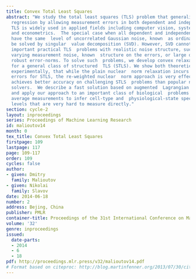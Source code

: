 ```yaml
---
title: Convex Total Least Squares
abstract: "We study the total least squares (TLS) problem that generalizes least squares
  regression by allowing measurement errors in both dependent and independent variables.
  TLS is widely used in applied fields including computer vision, system identification
  and econometrics.  The special case when all dependent and independent variables
  have the same  level of uncorrelated Gaussian noise, known  as ordinary TLS, can
  be solved by singular  value decomposition (SVD). However, SVD cannot solve many
  important practical TLS  problems with realistic noise structure, such  as having
  varying measurement noise, known  structure on the errors, or large outliers requiring
  robust error-norms. To solve such  problems, we develop convex relaxation approaches
  for a general class of structured  TLS (STLS). We show both theoretically  and
  experimentally, that while the plain nuclear  norm relaxation incurs large approximation
  errors for STLS, the re-weighted nuclear  norm approach is very effective, and
  achieves better accuracy on challenging STLS  problems than popular non-convex
  solvers.  We describe a fast solution based on augmented  Lagrangian formulation,
  and apply our approach to an important class of biological  problems that use population
  average measurements to infer cell-type and  physiological-state specific expression
  levels that are very hard to measure directly."
section: cycle-2
layout: inproceedings
series: Proceedings of Machine Learning Research
id: malioutov14
month: 0
tex_title: Convex Total Least Squares
firstpage: 109
lastpage: 117
page: 109-117
order: 109
cycles: false
author:
- given: Dmitry
  family: Malioutov
- given: Nikolai
  family: Slavov
date: 2014-06-18
number: 2
address: Bejing, China
publisher: PMLR
container-title: Proceedings of the 31st International Conference on Machine Learning
volume: '32'
genre: inproceedings
issued:
  date-parts:
  - 2014
  - 6
  - 18
pdf: http://proceedings.mlr.press/v32/malioutov14.pdf
# Format based on citeproc: http://blog.martinfenner.org/2013/07/30/citeproc-yaml-for-bibliographies/
---
```

